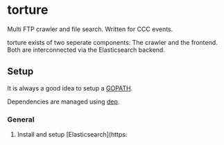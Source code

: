 # torture
Multi FTP crawler and file search. Written for CCC events.

torture exists of two seperate components: The crawler and the frontend. Both are interconnected via the Elasticsearch backend.

## Setup
It is always a good idea to setup a [GOPATH](https://golang.org/doc/code.html#GOPATH).

Dependencies are managed using [dep](https://github.com/golang/dep).

### General
1. Install and setup [Elasticsearch](https: